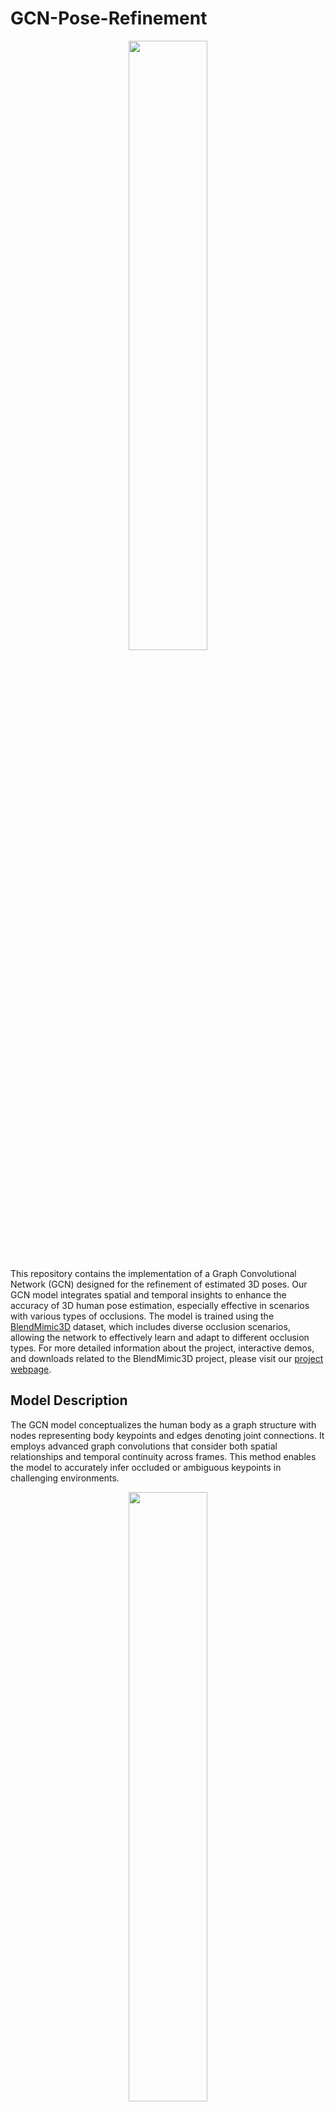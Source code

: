 # GCN-Pose-Refinement
<p align="center">
  <img src="https://github.com/FilipaLino/GCN-Pose-Refinement/assets/102179022/8d6aafcc-fba8-4a8b-9134-0c0a32154d87" width="50%" height="50%">
</p>

This repository contains the implementation of a Graph Convolutional Network (GCN) designed for the refinement of estimated 3D poses. Our GCN model integrates spatial and temporal insights to enhance the accuracy of 3D human pose estimation, especially effective in scenarios with various types of occlusions. The model is trained using the [BlendMimic3D](https://github.com/FilipaLino/BlendMimic3D) dataset, which includes diverse occlusion scenarios, allowing the network to effectively learn and adapt to different occlusion types. For more detailed information about the project, interactive demos, and downloads related to the BlendMimic3D project, please visit our [project webpage](https://filipalino.github.io/filipalino.github.io-BlendMimic3D/).

## Model Description
The GCN model conceptualizes the human body as a graph structure with nodes representing body keypoints and edges denoting joint connections. It employs advanced graph convolutions that consider both spatial relationships and temporal continuity across frames. This method enables the model to accurately infer occluded or ambiguous keypoints in challenging environments.
<p align="center">
  <img src="https://github.com/FilipaLino/GCN-Pose-Refinement/assets/102179022/d9ec5c65-8c43-4790-b049-fd2a7228b6d9" width="50%" height="50%">
</p>


### Key Features:
- Incorporates both spatial and temporal graph convolutions.
- Utilizes a graph structure to capture complex joint interactions across frames.
- Refines pose estimations by addressing self-occlusions, object-based occlusions, and out-of-frame occlusions.
- Employs multi-class kernels for different types of neighboring nodes, enhancing the model's ability to generalize across various poses and conditions.


 ## Citation
If you use this model in your research, please cite our paper: 
```
[ citation format]
```

## Acknowledgements
This work was supported by LARSyS funding (DOI: 10.54499/LA/P/0083/2020, 10.54499/UIDP/50009/2020, and 10.54499/UIDB/50009/2020) and 10.54499/2022.07849.CEECIND/CP1713/CT0001, through Fundação para a Ciência e a Tecnologia, and by the SmartRetail project [PRR - C645440011-00000062], through IAPMEI - Agência para a Competitividade e Inovação.
<p align="center">
  <img src="https://github.com/FilipaLino/BlendMimic3D/assets/102179022/670897d0-1f7d-43e8-b63b-b2b961242730" width="50%" height="50%">
</p>
